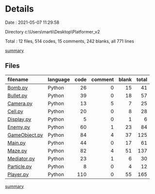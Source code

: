 # Details

Date : 2021-05-07 11:29:58

Directory c:\Users\marti\Desktop\Platformer_v2

Total : 12 files,  514 codes, 15 comments, 242 blanks, all 771 lines

[summary](results.md)

## Files
| filename | language | code | comment | blank | total |
| :--- | :--- | ---: | ---: | ---: | ---: |
| [Bomb.py](/Bomb.py) | Python | 26 | 0 | 15 | 41 |
| [Bullet.py](/Bullet.py) | Python | 39 | 0 | 18 | 57 |
| [Camera.py](/Camera.py) | Python | 13 | 5 | 7 | 25 |
| [Cell.py](/Cell.py) | Python | 20 | 0 | 8 | 28 |
| [Display.py](/Display.py) | Python | 5 | 0 | 1 | 6 |
| [Enemy.py](/Enemy.py) | Python | 60 | 1 | 23 | 84 |
| [GameObject.py](/GameObject.py) | Python | 84 | 4 | 37 | 125 |
| [Main.py](/Main.py) | Python | 44 | 0 | 17 | 61 |
| [Maze.py](/Maze.py) | Python | 82 | 4 | 51 | 137 |
| [Mediator.py](/Mediator.py) | Python | 23 | 1 | 6 | 30 |
| [Particle.py](/Particle.py) | Python | 8 | 0 | 4 | 12 |
| [Player.py](/Player.py) | Python | 110 | 0 | 55 | 165 |

[summary](results.md)